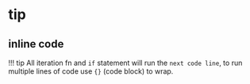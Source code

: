 # tip

## inline code
!!! tip
    All iteration fn and `if` statement will run the `next code line`, to run multiple lines of code use `{}` (code block) to wrap.
